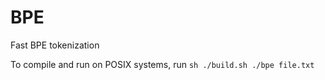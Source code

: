 # BPE
Fast BPE tokenization

To compile and run on POSIX systems, run
``sh
./build.sh
./bpe file.txt
``
